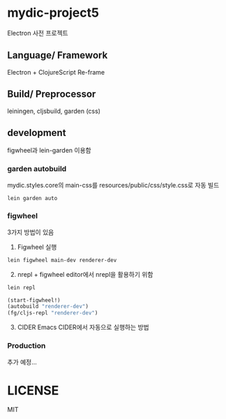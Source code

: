 # mydic-project5

Electron 사전 프로젝트

## Language/ Framework
Electron + ClojureScript
Re-frame

## Build/ Preprocessor
leiningen, cljsbuild, garden (css)

## development
figwheel과 lein-garden 이용함

### garden autobuild
mydic.styles.core의 main-css를
resources/public/css/style.css로 자동 빌드
```sh
lein garden auto
```

### figwheel

3가지 방법이 있음
1. Figwheel 실행
```sh
lein figwheel main-dev renderer-dev
```

2. nrepl + figwheel
editor에서 nrepl을 활용하기 위함
```sh
lein repl
```
```clojure
(start-figwheel!)
(autobuild "renderer-dev")
(fg/cljs-repl "renderer-dev")
```

3. CIDER
Emacs CIDER에서 자동으로 실행하는 방법

### Production

추가 예정...

# LICENSE
MIT
